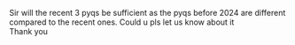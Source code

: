 Sir will the recent 3 pyqs be sufficient as the pyqs before 2024 are different
compared to the recent ones. Could u pls let us know about it  
Thank you
